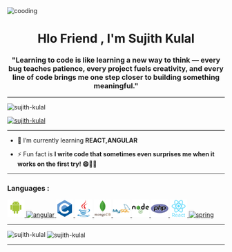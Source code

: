 <img  alt="cooding" src="https://user-images.githubusercontent.com/43218009/174121071-6b1d8a8e-8348-4f18-84dc-25c8d5e2061b.gif"  />
<h1 align="center"> Hlo Friend , I'm Sujith Kulal</h1>
<h3 align="center">"Learning to code is like learning a new way to think — every bug teaches patience, every project fuels creativity, and every line of code brings me one step closer to building something meaningful."</h3>

-------------------------------------------------------------------------------------------------------------------------------------------------------------------------------------------------------------




<p align="left"> <img src="https://komarev.com/ghpvc/?username=sujith-kulal&label=Profile%20views&color=0e75b6&style=flat" alt="sujith-kulal" /> </p>



<p align="left"> <a href="https://github.com/ryo-ma/github-profile-trophy"><img src="https://github-profile-trophy.vercel.app/?username=sujith-kulal" alt="sujith-kulal" /></a> </p>



--------------------------------------------------------------------------------------------------------------------------------------------------------------------------------------------------------------

- 🌱 I’m currently learning **REACT,ANGULAR**

- ⚡ Fun fact is **I write code that sometimes even surprises me when it works on the first try! 😄👨‍💻**

- --------------------------------------------------------------------------------------------------------------------------------------------------------------------------------------------------------------


<p align="left">
</p>

<h3 align="left">Languages :</h3>
<p align="left"> <a href="https://developer.android.com" target="_blank" rel="noreferrer"> <img src="https://raw.githubusercontent.com/devicons/devicon/master/icons/android/android-original-wordmark.svg" alt="android" width="40" height="40"/> </a> <a href="https://angular.io" target="_blank" rel="noreferrer"> <img src="https://angular.io/assets/images/logos/angular/angular.svg" alt="angular" width="40" height="40"> </a> <a href="https://www.cprogramming.com/" target="_blank" rel="noreferrer"> <img src="https://raw.githubusercontent.com/devicons/devicon/master/icons/c/c-original.svg" alt="c" width="40" height="40"/> </a> <a href="https://www.java.com" target="_blank" rel="noreferrer"> <img src="https://raw.githubusercontent.com/devicons/devicon/master/icons/java/java-original.svg" alt="java" width="40" height="40"/> </a> <a href="https://www.mongodb.com/" target="_blank" rel="noreferrer"> <img src="https://raw.githubusercontent.com/devicons/devicon/master/icons/mongodb/mongodb-original-wordmark.svg" alt="mongodb" width="40" height="40"/> </a> <a href="https://www.mysql.com/" target="_blank" rel="noreferrer"> <img src="https://raw.githubusercontent.com/devicons/devicon/master/icons/mysql/mysql-original-wordmark.svg" alt="mysql" width="40" height="40"/> </a> <a href="https://nodejs.org" target="_blank" rel="noreferrer"> <img src="https://raw.githubusercontent.com/devicons/devicon/master/icons/nodejs/nodejs-original-wordmark.svg" alt="nodejs" width="40" height="40"/> </a> <a href="https://www.php.net" target="_blank" rel="noreferrer"> <img src="https://raw.githubusercontent.com/devicons/devicon/master/icons/php/php-original.svg" alt="php" width="40" height="40"/> </a> <a href="https://reactjs.org/" target="_blank" rel="noreferrer"> <img src="https://raw.githubusercontent.com/devicons/devicon/master/icons/react/react-original-wordmark.svg" alt="react" width="40" height="40"/> </a> <a href="https://spring.io/" target="_blank" rel="noreferrer"> <img src="https://www.vectorlogo.zone/logos/springio/springio-icon.svg" alt="spring" width="40" height="40"/> </a> </p>

--------------------------------------------------------------------------------------------------------------------------------------------------------------------------------------------------------------

<p><img align="left" src="https://github-readme-stats.vercel.app/api/top-langs?username=sujith-kulal&show_icons=true&locale=en&layout=compact" alt="sujith-kulal" /></p>

<p>&nbsp;<img align="center" src="https://github-readme-stats.vercel.app/api?username=sujith-kulal&show_icons=true&locale=en" alt="sujith-kulal" /></p>

--------------------------------------------------------------------------------------------------------------------------------------------------------------------------------------------------------------
